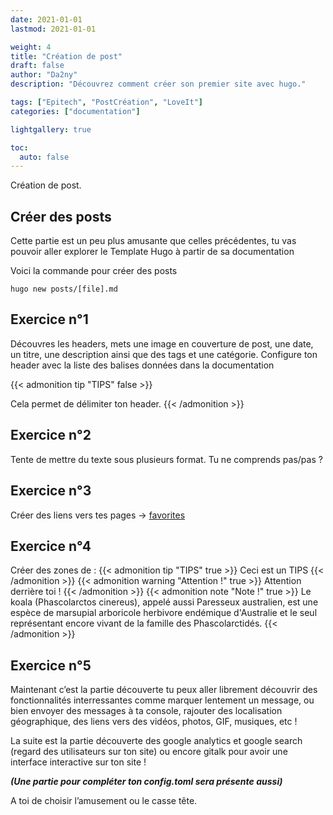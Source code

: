```yaml
---
date: 2021-01-01
lastmod: 2021-01-01

weight: 4
title: "Création de post"
draft: false
author: "Da2ny"
description: "Découvrez comment créer son premier site avec hugo."

tags: ["Epitech", "PostCréation", "LoveIt"]
categories: ["documentation"]

lightgallery: true

toc:
  auto: false
---
```


Création de post.

<!--more-->

## Créer des posts

Cette partie est un peu plus amusante que celles précédentes, tu vas pouvoir aller explorer le Template Hugo à partir de sa documentation

Voici la commande pour créer des posts
```
hugo new posts/[file].md
```

## Exercice n°1
Découvres les headers, mets une image en couverture de post, une date, un titre, une description ainsi que des tags et une catégorie. Configure ton header avec la liste des balises données dans la documentation

{{< admonition tip "TIPS" false >}}
<!--more-->

Cela permet de délimiter ton header.
{{< /admonition >}}

## Exercice n°2
Tente de mettre du texte sous plusieurs format. Tu ne comprends pas/pas ?

## Exercice n°3
Créer des liens vers tes pages -> [favorites](https://sharkigamers.github.io)

## Exercice n°4
Créer des zones de :
{{< admonition tip "TIPS" true >}}
Ceci est un TIPS
{{< /admonition >}}
{{< admonition warning "Attention !" true >}}
Attention derrière toi !
{{< /admonition >}}
{{< admonition note "Note !" true >}}
Le koala (Phascolarctos cinereus), appelé aussi Paresseux australien, est une espèce de marsupial arboricole herbivore endémique d'Australie et le seul représentant encore vivant de la famille des Phascolarctidés.
{{< /admonition >}}

## Exercice n°5

Maintenant c’est la partie découverte tu peux aller librement découvrir des fonctionnalités interressantes comme marquer lentement un message, ou bien envoyer des messages à ta console, rajouter des localisation géographique, des liens vers des vidéos, photos, GIF, musiques, etc !

La suite est la partie découverte des google analytics et google search (regard des utilisateurs sur ton site) ou encore gitalk pour avoir une interface interactive sur ton site !

***(Une partie pour compléter ton config.toml sera présente aussi)***

A toi de choisir l’amusement ou le casse tête.